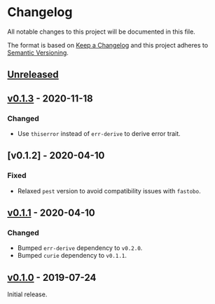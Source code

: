 # Changelog
All notable changes to this project will be documented in this file.

The format is based on [Keep a Changelog](http://keepachangelog.com/en/1.0.0/)
and this project adheres to [Semantic Versioning](http://semver.org/spec/v2.0.0.html).


## [Unreleased]

[Unreleased]: https://github.com/fastobo/horned-functional/compare/v0.1.3...HEAD


## [v0.1.3] - 2020-11-18

### Changed
- Use `thiserror` instead of `err-derive` to derive error trait.

[v0.1.3]: https://github.com/fastobo/horned-functional/compare/v0.1.2...v0.1.3


## [v0.1.2] - 2020-04-10

### Fixed
- Relaxed `pest` version to avoid compatibility issues with `fastobo`.

[v0.1.1]: https://github.com/fastobo/horned-functional/compare/v0.1.1...v0.1.2


## [v0.1.1] - 2020-04-10

### Changed
- Bumped `err-derive` dependency to `v0.2.0`.
- Bumped `curie` dependency to `v0.1.1`.

[v0.1.1]: https://github.com/fastobo/horned-functional/compare/v0.1.0...v0.1.1


## [v0.1.0] - 2019-07-24

[v0.1.0]: https://github.com/fastobo/horned-functional/compare/0beaa9d...v0.1.0

Initial release.
